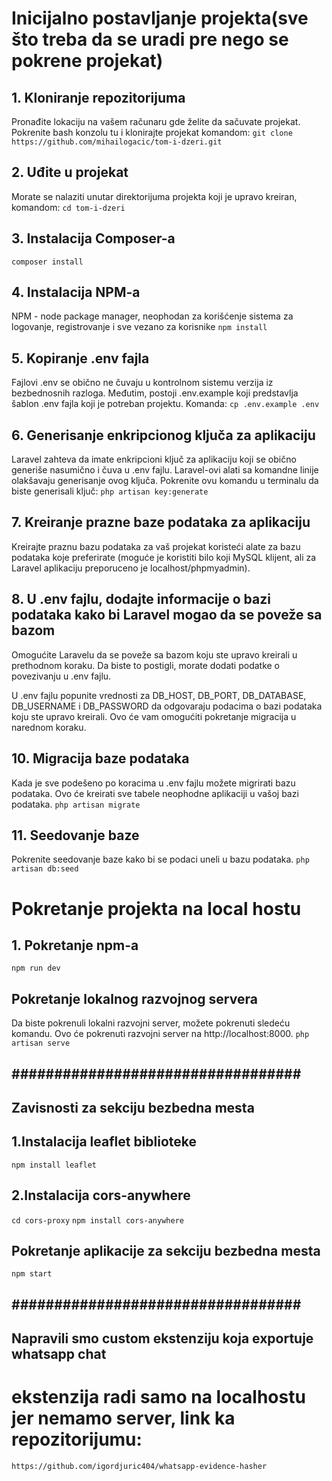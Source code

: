 # Inicijalno postavljanje projekta(sve što treba da se uradi pre nego se pokrene projekat)

## 1. Kloniranje repozitorijuma

Pronađite lokaciju na vašem računaru gde želite da sačuvate projekat.
Pokrenite bash konzolu tu i klonirajte projekat komandom:
`git clone https://github.com/mihailogacic/tom-i-dzeri.git`

## 2. Uđite u projekat

Morate se nalaziti unutar direktorijuma projekta koji je upravo kreiran, komandom:
`cd tom-i-dzeri`

## 3. Instalacija Composer-a

`composer install`

## 4. Instalacija NPM-a

NPM - node package manager, neophodan za korišćenje sistema za logovanje, registrovanje i sve vezano za korisnike
`npm install`

## 5. Kopiranje .env fajla

Fajlovi .env se obično ne čuvaju u kontrolnom sistemu verzija iz bezbednosnih razloga. Međutim, postoji .env.example koji predstavlja šablon .env fajla koji je potreban projektu. Komanda:
`cp .env.example .env`

## 6. Generisanje enkripcionog ključa za aplikaciju

Laravel zahteva da imate enkripcioni ključ za aplikaciju koji se obično generiše nasumično i čuva u .env fajlu. Laravel-ovi alati sa komandne linije olakšavaju generisanje ovog ključa. Pokrenite ovu komandu u terminalu da biste generisali ključ:
`php artisan key:generate`

## 7. Kreiranje prazne baze podataka za aplikaciju

Kreirajte praznu bazu podataka za vaš projekat koristeći alate za bazu podataka koje preferirate (moguće je koristiti bilo koji MySQL klijent, ali za Laravel aplikaciju preporuceno je localhost/phpmyadmin).

## 8. U .env fajlu, dodajte informacije o bazi podataka kako bi Laravel mogao da se poveže sa bazom

Omogućite Laravelu da se poveže sa bazom koju ste upravo kreirali u prethodnom koraku. Da biste to postigli, morate dodati podatke o povezivanju u .env fajlu.

U .env fajlu popunite vrednosti za DB_HOST, DB_PORT, DB_DATABASE, DB_USERNAME i DB_PASSWORD da odgovaraju podacima o bazi podataka koju ste upravo kreirali. Ovo će vam omogućiti pokretanje migracija u narednom koraku.

## 10. Migracija baze podataka

Kada je sve podešeno po koracima u .env fajlu možete migrirati bazu podataka. Ovo će kreirati sve tabele neophodne aplikaciji u vašoj bazi podataka.
`php artisan migrate`

## 11. Seedovanje baze

Pokrenite seedovanje baze kako bi se podaci uneli u bazu podataka.
`php artisan db:seed`

# Pokretanje projekta na local hostu

## 1. Pokretanje npm-а

`npm run dev`

## Pokretanje lokalnog razvojnog servera

Da biste pokrenuli lokalni razvojni server, možete pokrenuti sledeću komandu. Ovo će pokrenuti razvojni server na http://localhost:8000.
`php artisan serve`


## ################################## ##

## Zavisnosti za sekciju bezbedna mesta

## 1.Instalacija leaflet biblioteke
`npm install leaflet`

## 2.Instalacija cors-anywhere
`cd cors-proxy`
`npm install cors-anywhere`

## Pokretanje aplikacije za sekciju bezbedna mesta
`npm start`

## ################################## ##

## Napravili smo custom ekstenziju koja exportuje whatsapp chat
# ekstenzija radi samo na localhostu jer nemamo server, link ka repozitorijumu:
`https://github.com/igordjuric404/whatsapp-evidence-hasher`
